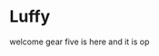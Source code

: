 # Luffy
welcome
gear five is here and it is op 
 
 
  
  
     
                  
                  
                            
                                          
                      
                          
             
     
  
 
